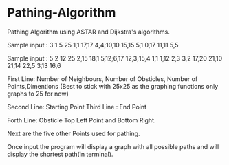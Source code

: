# Pathing-Algorithm
Pathing Algorithm using ASTAR and Dijkstra's algorithms.

Sample input :
3 1 5 25
1,1
17,17
4,4;10,10
15,15
5,1
0,17
11,11
5,5

Sample input :
5 2 12 25
2,15
18,1
5,12;6,17
12,3;15,4
1,1
1,12
2,3
3,2
17,20
21,10
21,14
22,5
3,13
16,6


First Line: Number of Neighbours, Number of Obsticles, Number of Points,Dimentions (Best to stick with 25x25 as the graphing functions only graphs to 25 for now)

Second Line: Starting Point
Third Line : End Point 

Forth Line: Obsticle Top Left Point and Bottom Right.

Next are the five other Points used for pathing.

Once input the program will display a graph with all possible paths and will display the shortest path(in terminal).
